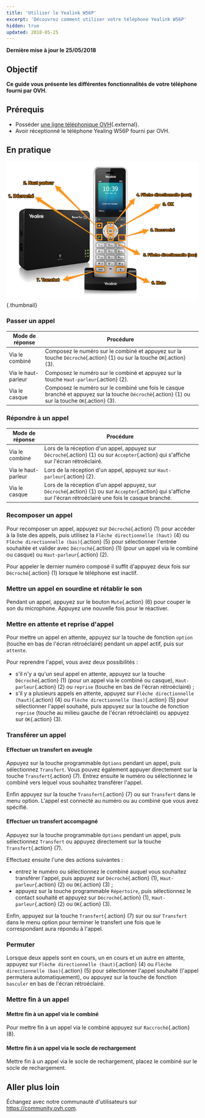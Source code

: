 ```yaml
---
title: 'Utiliser le Yealink W56P'
excerpt: 'Découvrez comment utiliser votre téléphone Yealink W56P'
hidden: true
updated: 2018-05-25
---
```


**Dernière mise à jour le 25/05/2018**

## Objectif

**Ce guide vous présente les différentes fonctionnalités de votre téléphone fourni par OVH.**

## Prérequis

- Posséder [une ligne téléphonique OVH](https://www.ovhtelecom.fr/telephonie/){.external}.
- Avoir réceptionné le téléphone Yealing W56P fourni par OVH.


## En pratique

![Visuel du Yealink W56P](images/w56p.png){.thumbnail}


### Passer un appel

|Mode de réponse|Procédure|
|---|---|
|Via le combiné|Composez le numéro sur le combiné et appuyez sur la touche `Décroché`{.action} (1) ou sur la touche `OK`{.action} (3).|
|Via le haut-parleur|Composez le numéro sur le combiné et appuyez sur la touche `Haut-parleur`{.action} (2).|
|Via le casque|Composez le numéro sur le combiné une fois le casque branché et appuyez sur la touche `Décroché`{.action} (1) ou sur la touche `OK`{.action} (3).|


### Répondre à un appel

|Mode de réponse|Procédure|
|---|---|
|Via le combiné|Lors de la réception d'un appel, appuyez sur `Décroché`{.action} (1) ou sur `Accepter`{.action} qui s'affiche sur l'écran rétroéclairé.|
|Via le haut-parleur|Lors de la réception d'un appel, appuyez sur `Haut-parleur`{.action} (2).|
|Via le casque|Lors de la réception d'un appel appuyez, sur `Décroché`{.action} (1) ou sur `Accepter`{.action} qui s'affiche sur l'écran rétroéclairé une fois le casque branché.|


### Recomposer un appel

Pour recomposer un appel, appuyez sur `Décroché`{.action} (1) pour accéder à la liste des appels, puis utilisez la `Flèche directionnelle (haut)` (4) ou `Flèche directionnelle (bas)`{.action} (5) pour sélectionner l'entrée souhaitée et valider avec `Décroché`{.action} (1) (pour un appel via le combiné ou casque) ou `Haut-parleur`{.action} (2).

Pour appeler le dernier numéro composé il suffit d'appuyez deux fois sur `Décroché`{.action} (1) lorsque le téléphone est inactif.


### Mettre un appel en sourdine et rétablir le son

Pendant un appel, appuyez sur le bouton `Mute`{.action} (6) pour couper le son du microphone. Appuyez une nouvelle fois pour le réactiver.


### Mettre en attente et reprise d'appel

Pour mettre un appel en attente, appuyez sur la touche de fonction `option` (touche en bas de l'écran rétroéclairé) pendant un appel actif, puis sur `attente`.

Pour reprendre l'appel, vous avez deux possibilités :

- s'il n'y a qu'un seul appel en attente, appuyez sur la touche `Décroché`{.action} (1) (pour un appel via le combiné ou casque), `Haut-parleur`{.action} (2) ou `reprise` (touche en bas de l'écran rétroéclairé) ;
- s'il y a plusieurs appels en attente, appuyez sur `Flèche directionnelle (haut)`{.action} (4) ou `Flèche directionnelle (bas)`{.action} (5) pour sélectionner l'appel souhaité, puis appuyez sur la touche de fonction `reprise` (touche au milieu gauche de l'écran rétroéclairé) ou appuyez sur `OK`{.action} (3).


### Transférer un appel

#### Effectuer un transfert en aveugle

Appuyez sur la touche programmable `Options` pendant un appel, puis sélectionnez `Transfert`. Vous pouvez également appuyer directement sur la touche `Transfert`{.action} (7). Entrez ensuite le numéro ou sélectionnez le combiné vers lequel vous souhaitez transférer l'appel.

Enfin appuyez sur la touche `Transfert`{.action} (7) ou sur `Transfert` dans le menu option. L'appel est connecté au numéro ou au combiné que vous avez spécifié.


#### Effectuer un transfert accompagné

Appuyez sur la touche programmable `Options` pendant un appel, puis sélectionnez `Transfert` ou appuyez directement sur la touche `Transfert`{.action} (7).

Effectuez ensuite l'une des actions suivantes :

- entrez le numéro ou sélectionnez le combiné auquel vous souhaitez transférer l'appel, puis appuyez sur `Décroché`{.action} (1), `Haut-parleur`{.action} (2) ou `OK`{.action} (3) ;
- appuyez sur la touche programmable `Répertoire`, puis sélectionnez le contact souhaité et appuyez sur `Décroché`{.action} (1), `Haut-parleur`{.action} (2) ou `OK`{.action} (3).

Enfin, appuyez sur la touche `Transfert`{.action} (7) sur ou sur `Transfert` dans le menu option pour terminer le transfert une fois que le correspondant aura répondu à l'appel.


### Permuter

Lorsque deux appels sont en cours, un en cours et un autre en attente, appuyez sur `Flèche directionnelle (haut)`{.action} (4) ou `Flèche directionnelle (bas)`{.action} (5) pour sélectionner l'appel souhaité (l'appel permutera automatiquement), ou appuyez sur la touche de fonction `basculer` en bas de l'écran rétroéclairé.


### Mettre fin à un appel

#### Mettre fin à un appel via le combiné

Pour mettre fin à un appel via le combiné appuyez sur `Raccroché`{.action} (8).


#### Mettre fin à un appel via le socle de rechargement

Mettre fin à un appel via le socle de rechargement, placez le combiné sur le socle de rechargement.


## Aller plus loin

Échangez avec notre communauté d'utilisateurs sur <https://community.ovh.com>.
